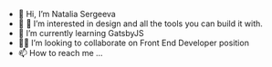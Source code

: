 - 👋 Hi, I’m Natalia Sergeeva
- 💞️ 👀 I’m interested in design and all the tools you can build it with.
- 🌱 I’m currently learning GatsbyJS
- 💞️👀 I’m looking to collaborate on Front End Developer position
- 📫 How to reach me ...

<!---
Not2Hard/Not2Hard is a ✨ special ✨ repository because its `README.md` (this file) appears on your GitHub profile.
You can click the Preview link to take a look at your changes.
--->
